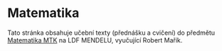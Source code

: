 # Matematika

Tato stránka obsahuje učební texty (přednášku a cvičení) do předmětu [Matematika MTK](https://robert-marik.github.io/pages/mt/) na LDF MENDELU, vyučující Robert Mařík.
